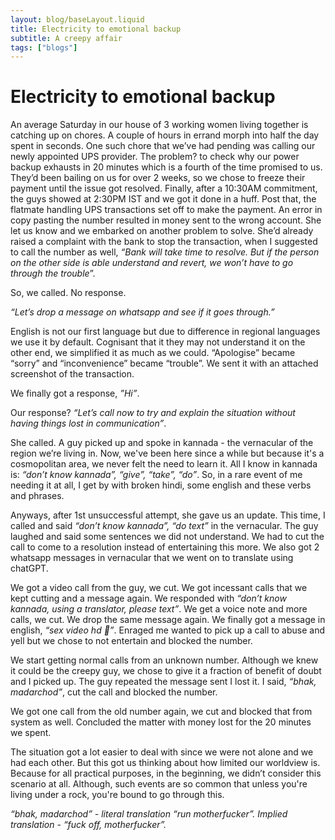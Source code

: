 ```yaml
---
layout: blog/baseLayout.liquid
title: Electricity to emotional backup
subtitle: A creepy affair
tags: ["blogs"]
---
```


# Electricity to emotional backup

An average Saturday in our house of 3 working women living together is catching up on chores. A couple of hours in errand morph into half the day spent in seconds. One such chore that we’ve had pending was calling our newly appointed UPS provider. The problem? to check why our power backup exhausts in 20 minutes which is a fourth of the time promised to us. They’d been bailing on us for over 2 weeks, so we chose to freeze their payment until the issue got resolved. Finally, after a 10:30AM commitment, the guys showed at 2:30PM IST and we got it done in a huff. Post that, the flatmate handling UPS transactions set off to make the payment. An error in copy pasting the number resulted in money sent to the wrong account. She let us know and we embarked on another problem to solve. She’d already raised a complaint with the bank to stop the transaction, when I suggested to call the number as well, _“Bank will take time to resolve. But if the person on the other side is able understand and revert, we won’t have to go through the trouble_”.

So, we called. No response.

_“Let’s drop a message on whatsapp and see if it goes through.”_

English is not our first language but due to difference in regional languages we use it by default. Cognisant that it they may not understand it on the other end, we simplified it as much as we could. “Apologise” became “sorry” and “inconvenience” became “trouble”. We sent it with an attached screenshot of the transaction.

We finally got a response, _”Hi”_.

Our response? _“Let’s call now to try and explain the situation without having things lost in communication”_.

She called. A guy picked up and spoke in kannada - the vernacular of the region we’re living in. Now, we've been here since a while but because it's a cosmopolitan area, we never felt the need to learn it. All I know in kannada is: _“don’t know kannada”, “give”, “take”, “do”_. So, in a rare event of me needing it at all, I get by with broken hindi, some english and these verbs and phrases.

Anyways, after 1st unsuccessful attempt, she gave us an update. This time, I called and said _“don’t know kannada”, “do text”_ in the vernacular. The guy laughed and said some sentences we did not understand. We had to cut the call to come to a resolution instead of entertaining this more. We also got 2 whatsapp messages in vernacular that we went on to translate using chatGPT.

We got a video call from the guy, we cut. We got incessant calls that we kept cutting and a message again. We responded with _“don’t know kannada, using a translator, please text”_. We get a voice note and more calls, we cut. We drop the same message again. We finally got a message in english, _“sex video hd 🖕”_. Enraged me wanted to pick up a call to abuse and yell but we chose to not entertain and blocked the number.

We start getting normal calls from an unknown number. Although we knew it could be the creepy guy, we chose to give it a fraction of benefit of doubt and I picked up. The guy repeated the message sent I lost it.
I said, _“bhak, madarchod”_, cut the call and blocked the number.

We got one call from the old number again, we cut and blocked that from system as well. Concluded the matter with money lost for the 20 minutes we spent.

The situation got a lot easier to deal with since we were not alone and we had each other. But this got us thinking about how limited our worldview is. Because for all practical purposes, in the beginning, we didn’t consider this scenario at all. Although, such events are so common that unless you're living under a rock, you're bound to go through this.

_“bhak, madarchod” - literal translation “run motherfucker”. Implied translation - “fuck off, motherfucker”._
